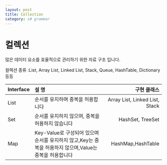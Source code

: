 ```yaml
---
layout: post
title: Collection
category: c# grammar
---
```


# 컬렉션
많은 데이터 요소를 효율적으로 관리하기 위한 자료 구조 입니다.

컬렉션 종류 :List, Array List, Linked List, Stack, Queue, HashTable, Dictionary 등등

| Interface | 설 명  | 구현 클래스 |
|:---|:---|---:|
| List | 순서를 유지하며 중복을 허용합니다 | Array List, Linked List, Stack |
| Set | 순서를 유지하지 않으며, 중복을 허용하지 않습니다 | HashSet, TreeSet |
| Map | Key-Value로 구성되어 있으며 순서를 유지하지 않고,Key는 중복을 허용하지 않으며,Value는 중복을 허용합니다 | HashMap,HashTable |

